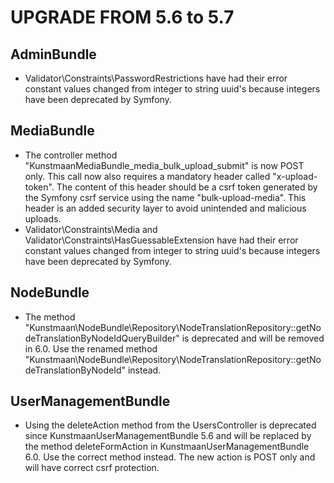 UPGRADE FROM 5.6 to 5.7
=======================

AdminBundle
------------

* Validator\Constraints\PasswordRestrictions have had their error constant values changed from integer to string uuid's because integers have been deprecated by Symfony.

MediaBundle
------------

* The controller method "KunstmaanMediaBundle_media_bulk_upload_submit" is now POST only.
This call now also requires a mandatory header called "x-upload-token". The content of this header
should be a csrf token generated by the Symfony csrf service using the name "bulk-upload-media".
This header is an added security layer to avoid unintended and malicious uploads.
* Validator\Constraints\Media and Validator\Constraints\HasGuessableExtension have had their error constant values changed from integer to string uuid's because integers have been deprecated by Symfony.

NodeBundle
----------

* The method "Kunstmaan\NodeBundle\Repository\NodeTranslationRepository::getNodeTranslationByNodeIdQueryBuilder" is deprecated and will be removed in 6.0. Use the renamed method "Kunstmaan\NodeBundle\Repository\NodeTranslationRepository::getNodeTranslationByNodeId" instead.

UserManagementBundle
------------

* Using the deleteAction method from the UsersController is deprecated since KunstmaanUserManagementBundle 5.6 and will be replaced by the method deleteFormAction in KunstmaanUserManagementBundle 6.0. Use the correct method instead. The new action is POST only and will have correct csrf protection.
